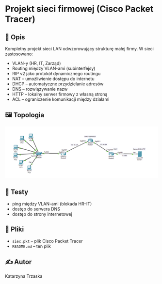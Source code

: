 # Projekt sieci firmowej (Cisco Packet Tracer)

## 🧩 Opis
Kompletny projekt sieci LAN odwzorowujący strukturę małej firmy. W sieci zastosowano:

- VLAN-y (HR, IT, Zarząd)
- Routing między VLAN-ami (subinterfejsy)
- RIP v2 jako protokół dynamicznego routingu
- NAT – umożliwienie dostępu do internetu
- DHCP – automatyczne przydzielanie adresów
- DNS – rozwiązywanie nazw
- HTTP – lokalny serwer firmowy z własną stroną
- ACL – ograniczenie komunikacji między działami

## 🖼️ Topologia
![Topologia](topologia.png)

## 🧪 Testy
- ping między VLAN-ami (blokada HR–IT)
- dostęp do serwera DNS
- dostęp do strony internetowej

## 📂 Pliki
- `siec.pkt` – plik Cisco Packet Tracer
- `README.md` – ten plik


## ✍️ Autor
Katarzyna Trzaska
